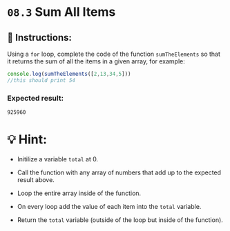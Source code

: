 # `08.3` Sum All Items

## :pencil: Instructions:

Using a `for` loop, complete the code of the function `sumTheElements` so that it returns the sum of all the items in a given array, for example:

```js
console.log(sumTheElements([2,13,34,5]))
//this should print 54
```

### Expected result:

`925960`

# :bulb: Hint:

+ Initilize a variable `total` at 0.

+ Call the function with any array of numbers that add up to the expected result above. 

+ Loop the entire array inside of the function.

+ On every loop add the value of each item into the `total` variable.

+ Return the `total` variable (outside of the loop but inside of the function).
